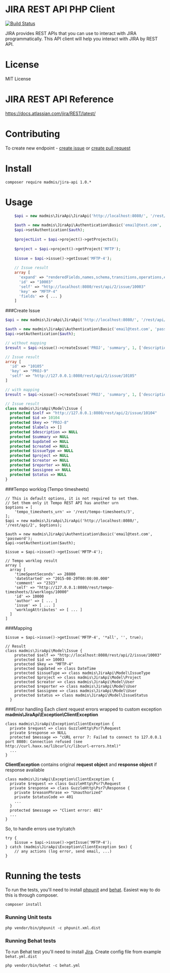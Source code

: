 # JIRA REST API PHP Client

[![Build Status](https://secure.travis-ci.org/madmis/jira-api.png)](http://travis-ci.org/madmis/jira-api)

JIRA provides REST APIs that you can use to interact with JIRA programmatically.
This API client will help you interact with JIRA by REST API. 
 

# License

MIT License

# JIRA REST API Reference

https://docs.atlassian.com/jira/REST/latest/

# Contributing
To create new endpoint - [create issue](https://github.com/madmis/jira-api/issues/new) or [create pull request](https://github.com/madmis/jira-api/compare)

# Install
    
    composer require madmis/jira-api 1.0.*

# Usage

```php
    $api = new madmis\JiraApi\JiraApi('http://localhost:8080/', '/rest/api/2');
    
    $auth = new madmis\JiraApi\Authentication\Basic('email@test.com', 'password');
    $api->setAuthentication($auth);
    
    $projectList = $api->project()->getProjects();
    
    $project = $api->project()->getProject('MFTP');
    
    $issue = $api->issue()->getIssue('MFTP-4');
    
    // Issue result
    array [
      'expand' => "renderedFields,names,schema,transitions,operations,editmeta,changelog"
      'id' => "10003"
      'self' => "http://localhost:8080/rest/api/2/issue/10003"
      'key' => "MFTP-4"
      'fields' => { ... }
    ]
```

###Create Issue

```php
$api = new madmis\JiraApi\JiraApi('http://localhost:8080/', '/rest/api/2');

$auth = new madmis\JiraApi\Authentication\Basic('email@test.com', 'password');
$api->setAuthentication($auth);

// without mapping
$result = $api->issue()->createIssue('PROJ', 'summary', 1, ['description' => 'description']);

// Issue result
array [
  'id' => "10105"
  'key' => "PROJ-9"
  'self' => "http://127.0.0.1:8080/rest/api/2/issue/10105"
]

// with mapping
$result = $api->issue()->createIssue('PROJ', 'summary', 1, ['description' => 'description'], true);

// Issue result
class madmis\JiraApi\Model\Issue {
  protected $self => "http://127.0.0.1:8080/rest/api/2/issue/10104"
  protected $id => 10104
  protected $key => "PROJ-8"
  protected $labels => []
  protected $description => NULL
  protected $summary => NULL
  protected $updated => NULL
  protected $created => NULL
  protected $issueType => NULL
  protected $project => NULL
  protected $creator => NULL
  protected $reporter => NULL
  protected $assignee => NULL
  protected $status => NULL
}
```

###Tempo worklog (Tempo timesheets)


    // This is default options, it is not required to set them.
    // Set them only it Tempo REST API has another urn
    $options = [
        'tempo_timesheets_urn' => '/rest/tempo-timesheets/3',
    ];
    $api = new madmis\JiraApi\JiraApi('http://localhost:8080/', '/rest/api/2', $options);
    
    $auth = new madmis\JiraApi\Authentication\Basic('email@test.com', 'password');
    $api->setAuthentication($auth);
    
    $issue = $api->issue()->getIssue('MFTP-4');
    
    // Tempo worklog result
    array [
      array [
        'timeSpentSeconds' => 28800
        'dateStarted' => "2015-08-29T00:00:00.000"
        'comment' => "2323"
        'self' => "http://127.0.0.1:8080/rest/tempo-timesheets/3/worklogs/10000"
        'id' => 10000
        'author' => [ ... ]
        'issue' => [ ... ]
        'worklogAttributes' => [ ... ]
      ]
    ]

###Mapping

    $issue = $api->issue()->getIssue('MFTP-4', '*all', '', true);
    
    // Result
    class madmis\JiraApi\Model\Issue {
        protected $self => "http://localhost:8080/rest/api/2/issue/10003"
        protected $id => 10003
        protected $key => "MFTP-4"
        protected $updated => class DateTime
        protected $issueType => class madmis\JiraApi\Model\IssueType
        protected $project => class madmis\JiraApi\Model\Project
        protected $creator => class madmis\JiraApi\Model\User
        protected $reporter => class madmis\JiraApi\Model\User
        protected $assignee => class madmis\JiraApi\Model\User
        protected $status => class madmis\JiraApi\Model\IssueStatus
      }

###Error handling
Each client request errors wrapped to custom exception **madmis\JiraApi\Exception\ClientException**  

    class madmis\JiraApi\Exception\ClientException {
      private $request => class GuzzleHttp\Psr7\Request
      private $response => NULL
      protected $message => "cURL error 7: Failed to connect to 127.0.0.1 port 8080: Connection refused (see http://curl.haxx.se/libcurl/c/libcurl-errors.html)"
      ...
    }


**ClientException** contains original **request object** and **response object** if response available
 
    class madmis\JiraApi\Exception\ClientException {
      private $request => class GuzzleHttp\Psr7\Request 
      private $response => class GuzzleHttp\Psr7\Response {
        private $reasonPhrase => "Unauthorized"
        private $statusCode => 401
        ...
      }
      protected $message => "Client error: 401"
      ...  
    }


So, to handle errors use try/catch

    try {
        $issue = $api->issue()->getIssue('MFTP-4');
    } catch (madmis\JiraApi\Exception\ClientException $ex) {
        // any actions (log error, send email, ...) 
    }

# Running the tests
To run the tests, you'll need to install [phpunit](https://phpunit.de/) and [behat](https://github.com/Behat/Behat). 
Easiest way to do this is through composer.

    composer install

### Running Unit tests

    php vendor/bin/phpunit -c phpunit.xml.dist

### Running Behat tests

To run Behat test you'll need to install [Jira](https://www.atlassian.com/software/jira/download).
Create config file from example `behat.yml.dist` 

    php vendor/bin/behat -c behat.yml

